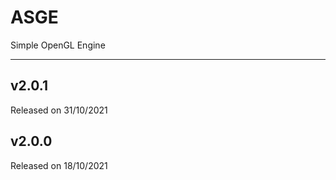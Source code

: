 # ASGE
Simple OpenGL Engine

---

## v2.0.1
Released on 31/10/2021

## v2.0.0
Released on 18/10/2021
